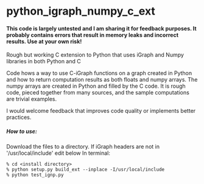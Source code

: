 # python_igraph_numpy_c_ext

#### This code is largely untested and I am sharing it for feedback purposes. It probably contains errors that result in memory leaks and incorrect results. Use at your own risk!

Rough but working C extension to Python that uses iGraph and Numpy libraries in both Python and C


Code hows a way to use C-iGraph functions on a graph created in Python and 
how to return computation results as both floats and numpy arrays. 
The numpy arrays are created in Python and filled by the C code. 
It is rough code, pieced together from many sources, and the sample 
computations are trivial examples.

I would welcome feedback that improves code quality or implements better practices. 


##### How to use:
Download the files to a directory. If iGraph headers are not in '/usr/local/include' edit below
In terminal:

    % cd <install directory>
    % python setup.py build_ext --inplace -I/usr/local/include
    % python test_ignp.py 
